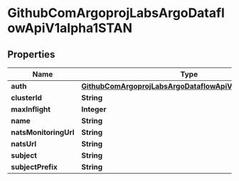 

# GithubComArgoprojLabsArgoDataflowApiV1alpha1STAN


## Properties

Name | Type | Description | Notes
------------ | ------------- | ------------- | -------------
**auth** | [**GithubComArgoprojLabsArgoDataflowApiV1alpha1NATSAuth**](GithubComArgoprojLabsArgoDataflowApiV1alpha1NATSAuth.md) |  |  [optional]
**clusterId** | **String** |  |  [optional]
**maxInflight** | **Integer** |  |  [optional]
**name** | **String** |  |  [optional]
**natsMonitoringUrl** | **String** |  |  [optional]
**natsUrl** | **String** |  |  [optional]
**subject** | **String** |  |  [optional]
**subjectPrefix** | **String** |  |  [optional]



